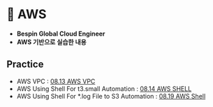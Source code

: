 # 📗 AWS
- **Bespin Global Cloud Engineer**
- **AWS 기반으로 실습한 내용**
## Practice
- AWS VPC : [08.13 AWS VPC](practice/01_AWS.md)
- AWS Using Shell For t3.small Automation : [08.14 AWS SHELL](practice/02_AWS.md)
- AWS Using Shell For *.log File to S3 Automation : [08.19 AWS Shell](practice/03_AWS.md)